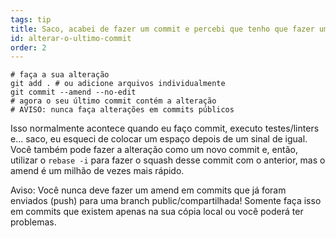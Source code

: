 ```yaml
---
tags: tip
title: Saco, acabei de fazer um commit e percebi que tenho que fazer uma pequena alteração 
id: alterar-o-ultimo-commit
order: 2
---
```


```git
# faça a sua alteração
git add . # ou adicione arquivos individualmente
git commit --amend --no-edit
# agora o seu último commit contém a alteração
# AVISO: nunca faça alterações em commits públicos
```

Isso normalmente acontece quando eu faço commit, executo testes/linters e... saco, eu esqueci de colocar um espaço depois de um sinal de igual. Você também pode fazer a alteração como um novo commit e, então, utilizar o `rebase -i` para fazer o squash desse commit com o anterior, mas o amend é um milhão de vezes mais rápido.

Aviso: Você nunca deve fazer um amend em commits que já foram enviados (push) para uma branch public/compartilhada! Somente faça isso em commits que existem apenas na sua cópia local ou você poderá ter problemas.